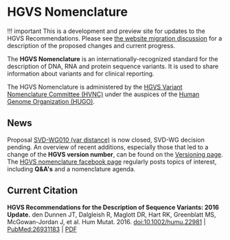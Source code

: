 # HGVS Nomenclature

!!! important
    This is a development and preview site for updates to the HGVS Recommendations.  Please see [the website migration discussion](https://github.com/HGVSnomenclature/HVNC/discussions/17) for a description of the proposed changes and current progress.

The **HGVS Nomenclature** is an internationally-recognized standard for the description of
DNA, RNA and protein sequence variants. It is used to share information about variants and for
clinical reporting.

The HGVS Nomenclature is administered by the [HGVS Variant Nomenclature Committee (HVNC)](hvnc.md)
under the auspices of the [Human Genome Organization (HUGO)](https://hugo-int.org/).

## News

Proposal [SVD-WG010 (var distance)](../consultation/SVD-WG010/) is now <span class="spotlight">closed</span>, SVD-WG decision pending.
An overview of recent additions, especially those that led to a change of the **HGVS version number**, can be found on the [Versioning page](../background/versioning).
The [HGVS nomenclature facebook page](https://www.facebook.com/HGVSmutnomen) regularly posts topics of interest, including **Q&A's** and a nomenclature agenda.

## Current Citation

**HGVS Recommendations for the Description of Sequence Variants: 2016 Update.**
den Dunnen JT, Dalgleish R, Maglott DR, Hart RK, Greenblatt MS, McGowan-Jordan J, et al.
Hum Mutat. 2016. [doi:10.1002/humu.22981](http://dx.doi.org/10.1002/humu.22981)
| [PubMed:26931183](https://www.ncbi.nlm.nih.gov/pubmed/26931183) | [PDF](http://onlinelibrary.wiley.com/doi/10.1002/humu.22981/pdf)